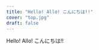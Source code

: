 ```yaml
---
title: "Hello! Allo! こんにちは!!"
cover: "top.jpg"
draft: false
---
```


Hello! Allo! こんにちは!!

<!--more-->
